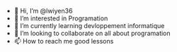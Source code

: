 - 👋 Hi, I’m @lwiyen36
- 👀 I’m interested in Programation
- 🌱 I’m currently learning devloppement informatique
- 💞️ I’m looking to collaborate on all about programation
- 📫 How to reach me good lessons

<!---
lwiyen36/lwiyen36 is a ✨ special ✨ repository because its `README.md` (this file) appears on your GitHub profile.
You can click the Preview link to take a look at your changes.
--->
